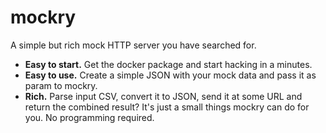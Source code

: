 # mockry

A simple but rich mock HTTP server you have searched for. 

* **Easy to start.** Get the docker package and start hacking in a minutes.
* **Easy to use.** Create a simple JSON with your mock data and pass it as param to mockry.
* **Rich.** Parse input CSV, convert it to JSON, send it at some URL and return the combined result? It's just a small things mockry can do for you. No programming required.

